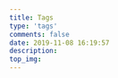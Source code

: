 ```yaml
---
title: Tags
type: 'tags'
comments: false
date: 2019-11-08 16:19:57
description:
top_img:
---
```

